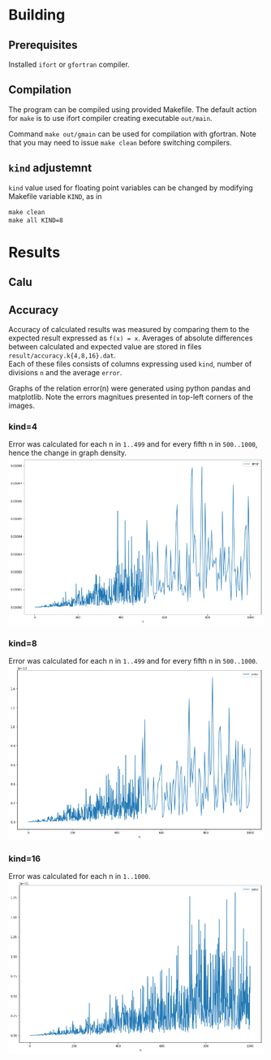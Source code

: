 # Building
## Prerequisites

Installed `ifort` or `gfortran` compiler.

## Compilation

The program can be compiled using provided Makefile.
The default action for `make` is to use ifort compiler creating
executable `out/main`. 

Command `make out/gmain` can be used
for compilation with gfortran. Note that you may need to issue `make clean`
before switching compilers.

## `kind` adjustemnt



`kind` value used for floating point variables can be changed by modifying Makefile variable `KIND`, as in
```
make clean
make all KIND=8
```

# Results

## Calu

## Accuracy

Accuracy of calculated results was measured by comparing them to the expected result expressed as `f(x) = x`.
Averages of absolute differences between calculated and expected value are stored in files `result/accuracy.k{4,8,16}.dat`.  
Each of these files consists of columns expressing used `kind`, number of divisions `n` and the average `error`.

Graphs of the relation error(n) were generated using python pandas and matplotlib. Note the errors magnitues presented in top-left corners of the images.

### kind=4
Error was calculated for each n in `1..499` and for every fifth n in `500..1000`, hence the change in graph density.
![kind4graph](results/accuracy.k4.png)

### kind=8
Error was calculated for each n in `1..499` and for every fifth n in `500..1000`.
![kind4graph](results/accuracy.k8.png)

### kind=16
Error was calculated for each n in `1..1000`.
![kind4graph](results/accuracy.k16.png)

